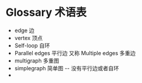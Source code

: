 # Glossary 术语表
* edge 边
* vertex 顶点
* Self-loop 自环
* Parallel edges 平行边 又称 Multiple edges 多重边
* multigraph 多重图
* simplegraph 简单图 -- 没有平行边或者自环
* 
